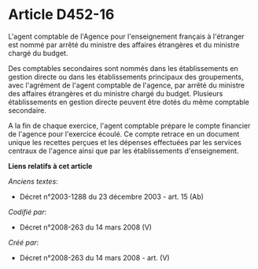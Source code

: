 # Article D452-16

L'agent comptable de l'Agence pour l'enseignement français à l'étranger est nommé par arrêté du ministre des affaires
étrangères et du ministre chargé du budget.

Des comptables secondaires sont nommés dans les établissements en gestion directe ou dans les établissements principaux des
groupements, avec l'agrément de l'agent comptable de l'agence, par arrêté du ministre des affaires étrangères et du ministre
chargé du budget. Plusieurs établissements en gestion directe peuvent être dotés du même comptable secondaire.

A la fin de chaque exercice, l'agent comptable prépare le compte financier de l'agence pour l'exercice écoulé. Ce compte
retrace en un document unique les recettes perçues et les dépenses effectuées par les services centraux de l'agence ainsi que
par les établissements d'enseignement.

**Liens relatifs à cet article**

_Anciens textes_:

  - Décret n°2003-1288 du 23 décembre 2003 - art. 15 (Ab)

_Codifié par_:

  - Décret n°2008-263 du 14 mars 2008 (V)

_Créé par_:

  - Décret n°2008-263 du 14 mars 2008 - art. (V)

